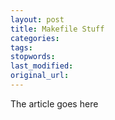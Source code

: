 ```yaml
---
layout: post
title: Makefile Stuff
categories:
tags:
stopwords:
last_modified:
original_url: 
---
```


The article goes here

